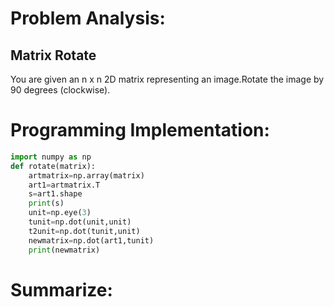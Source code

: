 Problem Analysis:
======
Matrix Rotate
-------

You are given an n x n 2D matrix representing an image.Rotate the image by 90 degrees (clockwise).

Programming Implementation:
================
```python
import numpy as np
def rotate(matrix):
    artmatrix=np.array(matrix)
    art1=artmatrix.T
    s=art1.shape
    print(s)
    unit=np.eye(3)
    tunit=np.dot(unit,unit)
    t2unit=np.dot(tunit,unit)
    newmatrix=np.dot(art1,tunit)
    print(newmatrix)
```
Summarize:
==========
